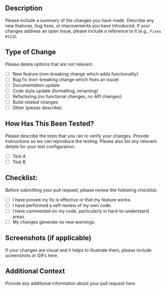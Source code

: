 ## Description

Please include a summary of the changes you have made. Describe any new features, bug fixes, or improvements you have introduced. If your changes address an open issue, please include a reference to it (e.g., `Fixes #123`).

## Type of Change

Please delete options that are not relevant.

- [ ] New feature (non-breaking change which adds functionality)
- [ ] Bug fix (non-breaking change which fixes an issue)
- [ ] Documentation update
- [ ] Code style update (formatting, renaming)
- [ ] Refactoring (no functional changes, no API changes)
- [ ] Build-related changes
- [ ] Other (please describe):

## How Has This Been Tested?

Please describe the tests that you ran to verify your changes. Provide instructions so we can reproduce the testing. Please also list any relevant details for your test configuration.

- [ ] Test A
- [ ] Test B

## Checklist:

Before submitting your pull request, please review the following checklist:

- [ ] I have proved my fix is effective or that my feature works.
- [ ] I have performed a self-review of my own code.
- [ ] I have commented on my code, particularly in hard-to-understand areas.
- [ ] My changes generate no new warnings.

## Screenshots (if applicable)

If your changes are visual and it helps to illustrate them, please include screenshots or GIFs here.

## Additional Context

Provide any additional information about your pull request here.
